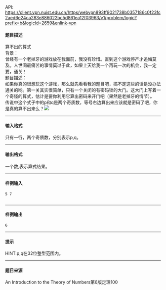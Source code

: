 API: https://client.vpn.nuist.edu.cn/https/webvpn893ff9021738b0357186c0f23fc2aed6e24ca283e886022bc5d861ea12f03963/v1/problem/logic?prefix=b&logicId=2659&enlink-vpn

#### 题目描述

算不出的算式  
背景：  
曾经有一个老掉牙的游戏放在我面前，我没有珍惜。直到这个游戏停产才追悔莫及。人世间最痛苦的事情莫过于此，如果上天给我一个再玩一次的机会，我一定要，通关！  
题目描述：  
如果你真的很想玩这个游戏，那么就先看看我的题目吧，搞不定这些的话是没办法通关的哟。第一关其实很简单，只有一个关闭的有密码锁的大门。这大门上写着一个奇怪的算式，估计是要你利用它算出密码来开门吧（果然是老掉牙的情节）。  
传说中这个式子中的p和q是两个奇质数，等号右边算出来应该就是密码了吧，你是真的算不出来么？![](../file/2659_0.jpg)

---

#### 输入格式

只有一行，两个奇质数，分别表示p,q。

---

#### 输出格式

一个数,表示算式结果。

---

#### 样例输入
```
5 7


```

---

#### 样例输出
```
6

```

---

#### 提示

HINT:p,q在32位整型范围内。

---

#### 题目来源

An Introduction to the Theory of Numbers第6版定理100